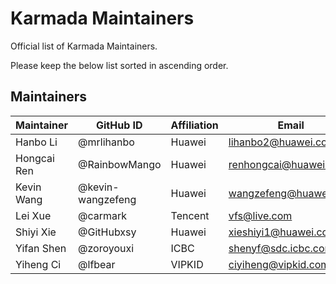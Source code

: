 # Karmada Maintainers

 Official list of Karmada Maintainers.

 Please keep the below list sorted in ascending order.

## Maintainers

| Maintainer | GitHub ID | Affiliation | Email |
| --------------- | --------- | ----------- | ----------- |
| Hanbo Li | @mrlihanbo | Huawei | <lihanbo2@huawei.com> |
| Hongcai Ren | @RainbowMango | Huawei | <renhongcai@huawei.com> |
| Kevin Wang | @kevin-wangzefeng | Huawei | <wangzefeng@huawei.com> |
| Lei Xue | @carmark | Tencent | <vfs@live.com> |
| Shiyi Xie | @GitHubxsy | Huawei | <xieshiyi1@huawei.com> |
| Yifan Shen | @zoroyouxi | ICBC | <shenyf@sdc.icbc.com.cn> |
| Yiheng Ci | @lfbear | VIPKID | <ciyiheng@vipkid.com.cn> |
